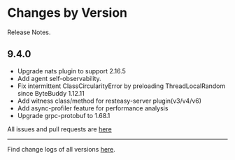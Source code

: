 Changes by Version
==================
Release Notes.

9.4.0
------------------

* Upgrade nats plugin to support 2.16.5
* Add agent self-observability.
* Fix intermittent ClassCircularityError by preloading ThreadLocalRandom since ByteBuddy 1.12.11
* Add witness class/method for resteasy-server plugin(v3/v4/v6)
* Add async-profiler feature for performance analysis
* Upgrade grpc-protobuf to 1.68.1

All issues and pull requests are [here](https://github.com/apache/skywalking/milestone/222?closed=1)

------------------
Find change logs of all versions [here](changes).
